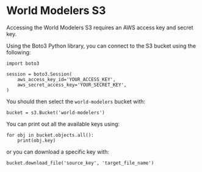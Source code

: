 # World Modelers S3
Accessing the World Modelers S3 requires an AWS access key and secret key.

Using the Boto3 Python library, you can connect to the S3 bucket using the following:

```
import boto3

session = boto3.Session(
    aws_access_key_id='YOUR_ACCESS_KEY',
    aws_secret_access_key='YOUR_SECRET_KEY',
)
```

You should then select the `world-modelers` bucket with:

```
bucket = s3.Bucket('world-modelers')
```

You can print out all the available keys using:

```
for obj in bucket.objects.all():
    print(obj.key)
```

or you can download a specific key with:

```
bucket.download_file('source_key', 'target_file_name')
```
    